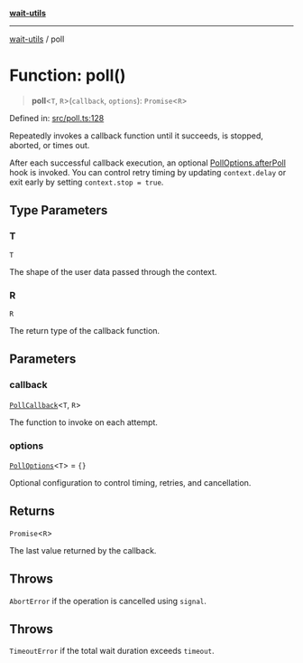 [**wait-utils**](../README.md)

***

[wait-utils](../globals.md) / poll

# Function: poll()

> **poll**\<`T`, `R`\>(`callback`, `options`): `Promise`\<`R`\>

Defined in: [src/poll.ts:128](https://github.com/havelessbemore/wait-utils/blob/3bb2ed71fc20049f79eeaf6e5a808c5d1620f97b/src/poll.ts#L128)

Repeatedly invokes a callback function until it succeeds, is stopped, aborted, or times out.

After each successful callback execution, an optional [PollOptions.afterPoll](../interfaces/PollOptions.md#afterpoll)
hook is invoked. You can control retry timing by updating `context.delay` or exit
early by setting `context.stop = true`.

## Type Parameters

### T

`T`

The shape of the user data passed through the context.

### R

`R`

The return type of the callback function.

## Parameters

### callback

[`PollCallback`](../type-aliases/PollCallback.md)\<`T`, `R`\>

The function to invoke on each attempt.

### options

[`PollOptions`](../interfaces/PollOptions.md)\<`T`\> = `{}`

Optional configuration to control timing, retries, and cancellation.

## Returns

`Promise`\<`R`\>

The last value returned by the callback.

## Throws

`AbortError` if the operation is cancelled using `signal`.

## Throws

`TimeoutError` if the total wait duration exceeds `timeout`.
